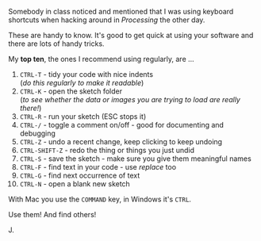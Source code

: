 Somebody in class noticed and mentioned that I was using keyboard shortcuts when hacking around in _Processing_ the other day.

These are handy to know.
It's good to get quick at using your software and there are lots of handy tricks.

My **top ten**, the ones I recommend using regularly, are ...

1. <code>CTRL-T</code> - tidy your code with nice indents<br/>(_do this regularly to make it readable_)
2. <code>CTRL-K</code> - open the sketch folder<br/>(_to see whether the data or images you are trying to load are really there!_)
3. <code>CTRL-R</code> - run your sketch
(ESC stops it)
4. <code>CTRL-/</code> - toggle a comment on/off - good for documenting and debugging
5. <code>CTRL-Z</code> - undo a recent change, keep clicking to keep undoing
6. <code>CTRL-SHIFT-Z</code> - redo the thing or things you just undid
7. <code>CTRL-S</code> - save the sketch - make sure you give them meaningful names
8. <code>CTRL-F</code> - find text in your code - use _replace_ too
9. <code>CTRL-G</code> - find next occurrence of text
10. <code>CTRL-N</code> - open a blank new sketch

With Mac you use the <code>COMMAND</code> key, in Windows it's <code>CTRL</code>.

Use them!
And find others!

J.
